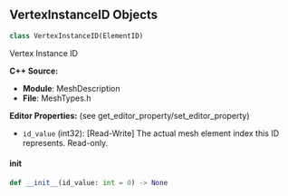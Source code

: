 ## VertexInstanceID Objects

```python
class VertexInstanceID(ElementID)
```

Vertex Instance ID

**C++ Source:**

- **Module**: MeshDescription
- **File**: MeshTypes.h

**Editor Properties:** (see get_editor_property/set_editor_property)

- ``id_value`` (int32):  [Read-Write] The actual mesh element index this ID represents.  Read-only.

<a id="unreal.VertexInstanceID.__init__"></a>

#### __init__

```python
def __init__(id_value: int = 0) -> None
```

<a id="unreal.EdgeID"></a>